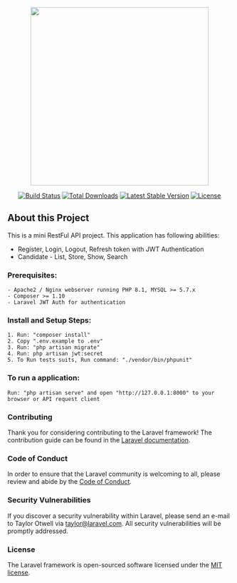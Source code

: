 <p align="center"><a href="https://laravel.com" target="_blank"><img src="https://raw.githubusercontent.com/laravel/art/master/logo-lockup/5%20SVG/2%20CMYK/1%20Full%20Color/laravel-logolockup-cmyk-red.svg" width="400"></a></p>

<p align="center">
<a href="https://travis-ci.org/laravel/framework"><img src="https://travis-ci.org/laravel/framework.svg" alt="Build Status"></a>
<a href="https://packagist.org/packages/laravel/framework"><img src="https://img.shields.io/packagist/dt/laravel/framework" alt="Total Downloads"></a>
<a href="https://packagist.org/packages/laravel/framework"><img src="https://img.shields.io/packagist/v/laravel/framework" alt="Latest Stable Version"></a>
<a href="https://packagist.org/packages/laravel/framework"><img src="https://img.shields.io/packagist/l/laravel/framework" alt="License"></a>
</p>

## About this Project

This is a mini RestFul API project. This application has following abilities:

- Register, Login, Logout, Refresh token with JWT Authentication
- Candidate - List, Store, Show, Search

### Prerequisites:
    - Apache2 / Nginx webserver running PHP 8.1, MYSQL >= 5.7.x 
    - Composer >= 1.10
    - Laravel JWT Auth for authentication

### Install and Setup Steps:
    1. Run: "composer install"
    2. Copy ".env.example to .env"
    3. Run: "php artisan migrate"
    4. Run: php artisan jwt:secret
    5. To Run tests suits, Run command: "./vendor/bin/phpunit"

### To run a application:
    Run: "php artisan serve" and open "http://127.0.0.1:8000" to your browser or API request client

### Contributing

Thank you for considering contributing to the Laravel framework! The contribution guide can be found in the [Laravel documentation](https://laravel.com/docs/contributions).

### Code of Conduct

In order to ensure that the Laravel community is welcoming to all, please review and abide by the [Code of Conduct](https://laravel.com/docs/contributions#code-of-conduct).

### Security Vulnerabilities

If you discover a security vulnerability within Laravel, please send an e-mail to Taylor Otwell via [taylor@laravel.com](mailto:taylor@laravel.com). All security vulnerabilities will be promptly addressed.

### License

The Laravel framework is open-sourced software licensed under the [MIT license](https://opensource.org/licenses/MIT).
